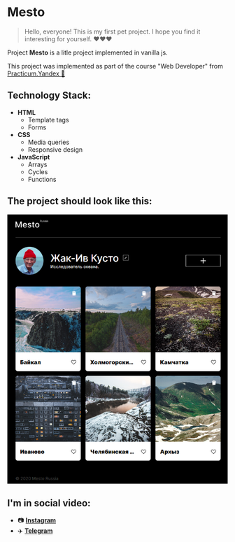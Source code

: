 # Mesto
>Hello, everyone! This is my first pet project. I hope you find it interesting for yourself. :heart::heart::heart:  

Project **Mesto** is a litle project implemented in vanilla js.

This project was implemented as part of the course "Web Developer" from [Practicum.Yandex :yellow_heart:](https://practicum.yandex.ru/)

## Technology Stack:
* **HTML**
  * Template tags
  * Forms
* **CSS**
  * Media queries
  * Responsive design
* **JavaScript**
  * Arrays
  * Cycles
  * Functions

## The project should look like this:
![main](images/main.png)

## I'm in social video:
* :camera: **[Instagram]()**
* :airplane: **[Telegram]()**







<!-- 


# Header 1
## Header 2
### Header 3
___

**bold**
*italic*
***bold italic***

__text__
_text_
___text___
## ~~texttext~~

:yellow_heart:

> quote
> >quoute

Текстовая строка, внутри которой расположен `код`

```javascript
const popupElement = document.querySelector('')
```

* какой-то текст
  * ааа
    * аааа
      - аааа
        - аааа

- какой-то текст
  
1. ааа
2. ааааа
   1. аааа
   2. 1

* [x] fffff
* [ ] ffff
  * [ ] ffff

https://github.com/adam-p/markdown-here/wiki/Markdown-Cheatsheet

[markdown emoji](https://github.com/adam-p/markdown-here/wiki/Markdown-Cheatsheet)

![красиво](images/Vector.svg)

![respects] -->